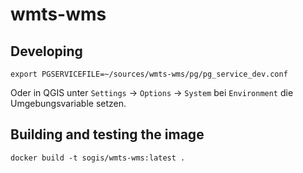 # wmts-wms

## Developing
```
export PGSERVICEFILE=~/sources/wmts-wms/pg/pg_service_dev.conf
```

Oder in QGIS unter `Settings` -> `Options` -> `System` bei `Environment` die Umgebungsvariable setzen.

## Building and testing the image

```
docker build -t sogis/wmts-wms:latest .
```
